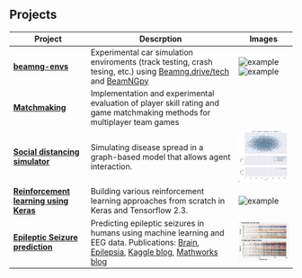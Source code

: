 ## Projects

| Project                                                                                             | Descrption                                                                                                                                                                                                                                                                                                                                                                                                                                                                                                                            | Images                                                                                                               |
|-----------------------------------------------------------------------------------------------------|---------------------------------------------------------------------------------------------------------------------------------------------------------------------------------------------------------------------------------------------------------------------------------------------------------------------------------------------------------------------------------------------------------------------------------------------------------------------------------------------------------------------------------------|----------------------------------------------------------------------------------------------------------------------|
| **[beamng-envs](https://github.com/garethjns/https://github.com/MonolithAILtd/beamng-envs)**        | Experimental car simulation enviroments (track testing, crash tesing, etc.) using [Beamng.drive/tech](https://www.beamng.com/game/) and [BeamNGpy](https://github.com/BeamNG/BeamNGpy)                                                                                                                                                                                                                                                                                                                                                | ![example](images/beamng_envs_readme_example_267.gif) ![example](images/beamng_envs_readme_parallel_example_267.gif) |
| **[Matchmaking](https://github.com/garethjns/matchmaking)**                                         | Implementation and experimental evaluation of player skill rating and game matchmaking methods for multiplayer team games                                                                                                                                                                                                                                                                                                                                                                                                             |                                                                                                                      |
| **[Social distancing simulator](https://github.com/garethjns/social-distancing-sim)**               | Simulating disease spread in a graph-based model that allows agent interaction.                                                                                                                                                                                                                                                                                                                                                                                                                                                       | ![example](images/social_dist_sim_single_simulation_example_267.gif)                                                            |
| **[Reinforcement learning using Keras](https://github.com/garethjns/reinforcement-learning-keras)** | Building various reinforcement learning approaches from scratch in Keras and Tensorflow 2.3.                                                                                                                                                                                                                                                                                                                                                                                                                                          | ![example](images/DDQN_doom_corridor_example_at_8k_readme_example_267.gif)                                           |
| **[Epileptic Seizure prediction](https://github.com/garethjns/Kaggle-EEG)**                         | Predicting epileptic seizures in humans using machine learning and EEG data. Publications: [Brain](https://www.sciencedirect.com/science/article/pii/S0959438816300678), [Epilepsia](https://onlinelibrary.wiley.com/doi/abs/10.1111/epi.16418), [Kaggle blog](https://medium.com/kaggle-blog/seizure-prediction-competition-3rd-place-winners-interview-gareth-jones-5982b9e3956c), [Mathworks blog](https://www.mathworks.com/company/newsletters/articles/using-machine-learning-to-predict-epileptic-seizures-from-eeg-data.html) | ![example](images/RawData_267.png)                                                                                   |
